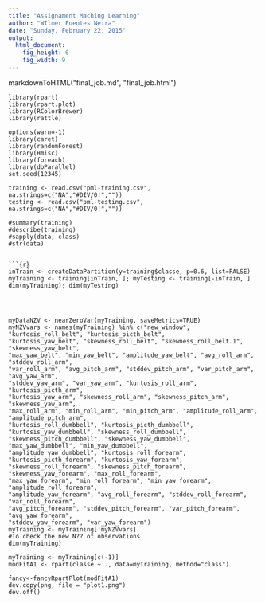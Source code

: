 ```yaml
---
title: "Assignament Maching Learning"
author: "WIlmer Fuentes Neira"
date: "Sunday, February 22, 2015"
output:
  html_document:
    fig_height: 6
    fig_width: 9
---
```

markdownToHTML("final_job.md", "final_job.html")


```{r}
library(rpart)
library(rpart.plot)
library(RColorBrewer)
library(rattle)

```


```{r}
options(warn=-1)
library(caret)
library(randomForest)
library(Hmisc)
library(foreach)
library(doParallel)
set.seed(12345)
```

```{r, echo=F, result="hide"}
training <- read.csv("pml-training.csv", na.strings=c("NA","#DIV/0!",""))
testing <- read.csv("pml-testing.csv", na.strings=c("NA","#DIV/0!",""))
```

```{r}
#summary(training)
#describe(training)
#sapply(data, class)
#str(data)
```

```

```{r}
inTrain <- createDataPartition(y=training$classe, p=0.6, list=FALSE)
myTraining <- training[inTrain, ]; myTesting <- training[-inTrain, ]
dim(myTraining); dim(myTesting)




myDataNZV <- nearZeroVar(myTraining, saveMetrics=TRUE)
myNZVvars <- names(myTraining) %in% c("new_window", "kurtosis_roll_belt", "kurtosis_picth_belt",
"kurtosis_yaw_belt", "skewness_roll_belt", "skewness_roll_belt.1", "skewness_yaw_belt",
"max_yaw_belt", "min_yaw_belt", "amplitude_yaw_belt", "avg_roll_arm", "stddev_roll_arm",
"var_roll_arm", "avg_pitch_arm", "stddev_pitch_arm", "var_pitch_arm", "avg_yaw_arm",
"stddev_yaw_arm", "var_yaw_arm", "kurtosis_roll_arm", "kurtosis_picth_arm",
"kurtosis_yaw_arm", "skewness_roll_arm", "skewness_pitch_arm", "skewness_yaw_arm",
"max_roll_arm", "min_roll_arm", "min_pitch_arm", "amplitude_roll_arm", "amplitude_pitch_arm",
"kurtosis_roll_dumbbell", "kurtosis_picth_dumbbell", "kurtosis_yaw_dumbbell", "skewness_roll_dumbbell",
"skewness_pitch_dumbbell", "skewness_yaw_dumbbell", "max_yaw_dumbbell", "min_yaw_dumbbell",
"amplitude_yaw_dumbbell", "kurtosis_roll_forearm", "kurtosis_picth_forearm", "kurtosis_yaw_forearm",
"skewness_roll_forearm", "skewness_pitch_forearm", "skewness_yaw_forearm", "max_roll_forearm",
"max_yaw_forearm", "min_roll_forearm", "min_yaw_forearm", "amplitude_roll_forearm",
"amplitude_yaw_forearm", "avg_roll_forearm", "stddev_roll_forearm", "var_roll_forearm",
"avg_pitch_forearm", "stddev_pitch_forearm", "var_pitch_forearm", "avg_yaw_forearm",
"stddev_yaw_forearm", "var_yaw_forearm")
myTraining <- myTraining[!myNZVvars]
#To check the new N?? of observations
dim(myTraining)
```


```{r}
myTraining <- myTraining[c(-1)]
modFitA1 <- rpart(classe ~ ., data=myTraining, method="class")

```

```{r result="hide"}
fancy<-fancyRpartPlot(modFitA1)
dev.copy(png, file = "plot1.png")
dev.off()
```




